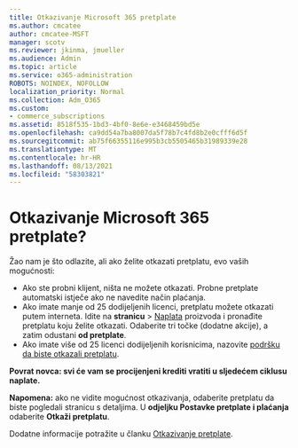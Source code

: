 ```yaml
---
title: Otkazivanje Microsoft 365 pretplate
ms.author: cmcatee
author: cmcatee-MSFT
manager: scotv
ms.reviewer: jkinma, jmueller
ms.audience: Admin
ms.topic: article
ms.service: o365-administration
ROBOTS: NOINDEX, NOFOLLOW
localization_priority: Normal
ms.collection: Adm_O365
ms.custom:
- commerce_subscriptions
ms.assetid: 8518f535-1bd3-4bf0-8e6e-e3468459bd5e
ms.openlocfilehash: ca9dd54a7ba8007da5f78b7c4fd8b2e0cfff6d5f
ms.sourcegitcommit: ab75f66355116e995b3cb5505465b31989339e28
ms.translationtype: MT
ms.contentlocale: hr-HR
ms.lasthandoff: 08/13/2021
ms.locfileid: "58303821"
---
```

# <a name="canceling-your-microsoft-365-subscription"></a>Otkazivanje Microsoft 365 pretplate?

Žao nam je što odlazite, ali ako želite otkazati pretplatu, evo vaših mogućnosti:
  
- Ako ste probni klijent, ništa ne možete otkazati. Probne pretplate automatski istječe ako ne navedite način plaćanja.
- Ako imate manje od 25 dodijeljenih licenci, pretplatu možete otkazati putem interneta. Idite na **stranicu** \> [Naplata](https://go.microsoft.com/fwlink/p/?linkid=842054) proizvoda i pronađite pretplatu koju želite otkazati. Odaberite tri točke (dodatne akcije), a zatim odustani **od pretplate**.
- Ako imate više od 25 licenci dodijeljenih korisnicima, nazovite [podršku da biste otkazali pretplatu](https://go.microsoft.com/fwlink/p/?linkid=518322).

**Povrat novca: svi će vam se procijenjeni krediti vratiti u sljedećem ciklusu naplate.**

**Napomena:** ako ne vidite mogućnost otkazivanja, odaberite pretplatu da biste pogledali stranicu s detaljima. U **odjeljku Postavke pretplate i plaćanja** odaberite **Otkaži pretplatu**.

Dodatne informacije potražite u članku [Otkazivanje pretplate](https://docs.microsoft.com/microsoft-365/commerce/subscriptions/cancel-your-subscription).